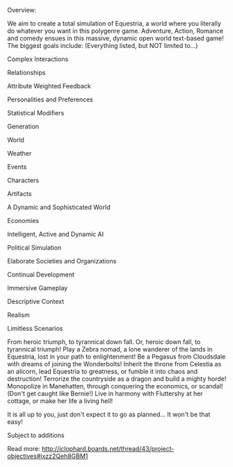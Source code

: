 Overview:

We aim to create a total simulation of Equestria, a world where you literally do whatever you want in this polygenre game. Adventure, Action, Romance and comedy ensues in this massive, dynamic open world text-based game! The biggest goals include: (Everything listed, but NOT limited to...)



Complex Interactions


Relationships

Attribute Weighted Feedback

Personalities and Preferences

Statistical Modifiers


Generation


World

Weather

Events

Characters

Artifacts


A Dynamic and Sophisticated World


Economies

Intelligent, Active and Dynamic AI

Political Simulation

Elaborate Societies and Organizations

Continual Development


Immersive Gameplay


Descriptive Context

Realism

Limitless Scenarios






From heroic triumph, to tyrannical down fall. Or, heroic down fall, to tyrannical triumph! Play a Zebra nomad, a lone wanderer of the lands in Equestria, lost in your path to enlightenment! Be a Pegasus from Cloudsdale with dreams of joining the Wonderbolts! Inherit the throne from Celestia as an alicorn, lead Equestria to greatness, or fumble it into chaos and destruction! Terrorize the countryside as a dragon and build a mighty horde! Monopolize in Manehatten, through conquering the economics, or scandal! (Don't get caught like Bernie!) Live in harmony with Fluttershy at her cottage, or make her life a living hell!

It is all up to you, just don't expect it to go as planned... It won't be that easy!

Subject to additions


Read more: http://iclophard.boards.net/thread/43/project-objectives#ixzz2Qeh8GBM1
